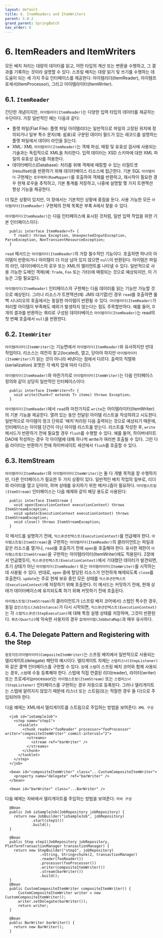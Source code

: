 ```yaml
---
layout: default
title: 6. ItemReaders and ItemWriters
parent: 5.0.2
grand_parent: SpringBatch
nav_order: 6
---
```



# 6. ItemReaders and ItemWriters
모든 배치 처리는 대량의 데이터를 읽고, 어떤 타입의 계산 또는 변환을 수행하고, 그 결과를 기록하는 것이라 설명할 수 있다. 스프링 배치는 대량 읽기 및 쓰기를 수행하는 데 도움이 되는 세 가지 주요 인터페이스를 제공한다: 아이템리더(ItemReader), 아이템프로세서(ItemProcessor), 그리고 아이템라이터(ItemWriter).


## 6.1. `ItemReader`
간단한 개념이지만, `아이템리더(ItemReader)`는 다양한 입력 타입의 데이터를 제공하는 수단이다. 가장 일반적인 예는 다음과 같다:

- 플랫 파일(Flat File): 플랫 파일 아이템리더는 일반적으로 파일의 고정된 위치에 정의되거나 일부 특수 문자(예: 쉼표)로 구분된 데이터 필드가 있는 레코드를 설명하는 플랫 파일에서 데이터 라인을 읽는다.
- XML: XML `아이템리더(ItemReader)`는 객체 파싱, 매핑 및 유효성 검사에 사용되는 기술과는 독립적으로 XML을 처리한다. 입력 데이터는 XSD 스키마에 대한 XML 파일의 유효성 검사를 허용한다.
- 데이터베이스(Database): 처리를 위해 객체에 매핑할 수 있는 리절트셋(resultset)을 반환하기 위해 데이터베이스 리소스에 접근한다. 기본 SQL `아이템리더` 구현체는 `로우매퍼(RowMapper)`를 호출하여 객체를 반환하고, 재시작이 필요한 경우 현재 로우을 추적하고, 기본 통계를 저장하고, 나중에 설명할 몇 가지 트랜잭션 향상 기능을 제공한다.

더 많은 상황이 있지만, 이 장에서는 기본적인 상황에 중점을 둔다. 사용 가능한 모든 `아이템리더(ItemReader)` 구현체의 전체 목록은 부록 A에서 찾을 수 있다.

`아이템리더(ItemReader)`는 다음 인터페이스에 표시된 것처럼, 일반 입력 작업을 위한 기본 인터페이스이다:
```
  public interface ItemReader<T> {
    T read() throws Exception, UnexpectedInputException, ParseException, NonTransientResourceException;
  }
```

`read` 메서드는 `아이템리더(ItemReader)`의 가장 필수적인 기능이다. 호출하면 하나의 아이템이 반환되거나 아이템이 더 이상 남아 있지 않으면 `null`이 반환된다. 아이템은 파일의 라인, 데이터베이스의 로우 또는 XML의 엘리먼트를 나타낼 수 있다. 일반적으로 사용 가능한 도메인 객체(예: `Trade`, `Foo` 또는 기타)에 매핑되는 것으로 예상되지만, 이 기능은 그럴 필요없다.

`아이템리더(ItemReader)` 인터페이스의 구현체는 다음 데이터를 읽는 기능만 가능할 것으로 예상된다. 그러나 리소스가 트랜잭션(예: JMS 대기열)인 경우 `read`를 호출하면 롤백 시나리오의 호출에서는 동일한 아이템이 반환될 수 있다. `아이템리더(ItemReader)`가 처리할 아이템이 부족해도 예외가 발생하지 않는다는 점도 주목할만하다. 예를 들어, 0개의 결과를 반환하는 쿼리로 구성된 데이터베이스 `아이템리더(ItemReader)`는 read의 첫 번째 호출에서 `null`을 반환한다.


## 6.2. `ItemWriter`
`아이템라이터(ItemWriter)`는 기능면에서 `아이템리더(ItemReader)`와 유사하지만 반대 작업이다. 리소스는 여전히 찾고(located), 열고, 닫아야 하지만 `아이템라이터(ItemWriter)`가 읽는 것이 아니라 써낸다는 점에서 다르다. 출력의 직렬화(serialization) 포맷은 각 배치 잡에 따라 다르다.

`아이템리더(ItemReader)`와 마찬가지로 `아이텝라이터(ItemWriter)`는 다음 인터페이스 정의와 같이 상당히 일반적인 인터페이스이다:
```
  public interface ItemWriter<T> {
    void write(Chunk<? extends T> items) throws Exception;
  }
```

`아이템리더(ItemReader)`에서 `read`와 마찬가지로 `write`는 아이템라이터(ItemWriter)의 기본 기능을 제공한다. 열려 있는 동안 전달된 아이템 리스트을 작성하려고 시도한다. 일반적으로 아이템이 청크 단위로 '배치'처리된 다음 출력되는 것으로 예상되기 때문에, 인터페이스는 아이템 단건이 아닌 아이템 리스트를 받는다. 리스트를 작성한 후, `write` 메서드가 반환하기 전에 필요할 경우 `flush`를 수행할 수 있다. 예를 들어, 하이버네이트 DAO에 작성하는 경우 각 아이템에 대해 하나씩 write가 여러번 호출될 수 있다. 그런 다음 라이터는 반환하기 전에 하이버네이트 세션에서 `flush`를 호출할 수 있다.


## 6.3. ItemStream
`아이템리더(ItemReader)`와 `아이템라이터(ItemWriter)`는 둘 다 개별 목적을 잘 수행하지만, 다른 인터페이스가 필요한 두 가지 상황이 있다. 일반적인 배치 작업의 일부로, 리더와 라이터를 열고 닫아야, 하며 상태를 유지하기 위한 메커니즘이 필요하다. `아이템스트림(ItemStream)` 인터페이스는 다음 예제와 같이 해당 용도로 사용된다:

```
  public interface ItemStream {
    void open(ExecutionContext executionContext) throws ItemStreamException;
    void update(ExecutionContext executionContext) throws ItemStreamException;
    void close() throws ItemStreamException;
  }
```

각 메서드를 설명하기 전에, `익스큐션컨텍스트(ExecutionContext)`를 언급해야 한다. `아이템스트림(ItemStream)`을 구현하는 `아이템리더(ItemReader)`의 클라이언트는 파일과 같은 리소스를 열거나, `read`를 호출하기 전에 `open`을 호출해야 한다. 유사한 제한이 `아이템스트림(ItemStream)`을 구현하는 아이템라이터(ItemWriter)에도 적용된다. 2장에서 언급했듯이, `익스큐션컨텍스트(ExecutionContext)`에서 기대했던 데이터가 발견되면, 초기 상태가 아닌 `아이템리더(ItemReader)` 또는 `아이템라이터(ItemWriter)`를 시작하는 데 사용될 수 있다. 반대로, `open` 중에 할당된 리소스가 안전하게 해제되도록 `close`를 호출한다. `update`는 주로 현재 보유 중인 모든 상태를 `익스큐션컨텍스트(ExecutionContext)`에 저장하기 위해 호출한다. 이 메서드는 커밋하기 전에, 현재 상태가 데이터베이스에 유지되도록 하기 위해 커밋하기 전에 호출된다.

`아이템스트림(ItemStream)`의 클라이언트가 (스프링 배치 코어에서) 스텝인 특수한 경우, 동일 `잡인스턴스(JobInstance)`가 다시 시작되면, `익스큐션컨텍스트(ExecutionContext)`는 각 `스텝익스큐션(StepExecution)`에 대해 특정 실행 상태를 저장하며, 그것이 반환된다. `쿼츠(Quartz)`에 익숙한 사용자의 경우 `잡데이터맵(JobDataMap)`과 매우 유사하다.


## 6.4. The Delegate Pattern and Registering with the Step
`컴포지트아이템라이터(CompositeItemWriter)`는 스프링 배치에서 일반적으로 사용되는 델리게이트(delegate) 패턴의 예시이다. 델리게이트 자체는 `스텝리스너(StepListener)`와 같은 콜백 인터페이스를 구현할 수 있다. `잡`에 `스텝`이 스프링 배치 코어와 함께 사용되는 경우, `스텝`에 수동 등록해야 한다. 스텝에 직접 연결된 리더(reader), 라이터(writer) 또는 프로세서(processor)는 `아이템스트림(ItemStream)` 또는 `스텝리스너(StepListener)` 인터페이스를 구현하는 경우 자동으로 등록된다. 그러나 델리게이트는 스텝에 알려지지 않았기 때문에 리스너 또는 스트림(또는 적절한 경우 둘 다)으로 주입되어야 한다.

다음 예제는 XML에서 델리게이트를 스트림으로 주입하는 방법을 보여준다:
`XML 구성`
```
  <job id="ioSampleJob">
    <step name="step1">
      <tasklet>
        <chunk reader="fooReader" processor="fooProcessor" writer="compositeItemWriter" commit-interval="2">
          <streams>
            <stream ref="barWriter" />
          </streams>
        </chunk>
      </tasklet>
    </step>
  </job>

  <bean id="compositeItemWriter" class="...CustomCompositeItemWriter">
    <property name="delegate" ref="barWriter" />
  </bean>

  <bean id="barWriter" class="...BarWriter" />
```

다음 예제는 자바에서 델리게이트를 주입하는 방법을 보여준다:
`자바 구성`
```
  @Bean
  public Job ioSampleJob(JobRepository jobRepository) {
    return new JobBuilder("ioSampleJob", jobRepository)
            .start(step1())
            .build();
  }

  @Bean
  public Step step1(JobRepository jobRepository, PlatformTransactionManager transactionManager) {
    return new StepBuilder("step1", jobRepository)
                .<String, String>chunk(2, transactionManager)
                .reader(fooReader())
                .processor(fooProcessor())
                .writer(compositeItemWriter())
                .stream(barWriter())
                .build();
  }
  @Bean
  public CustomCompositeItemWriter compositeItemWriter() {
      CustomCompositeItemWriter writer = new CustomCompositeItemWriter();
      writer.setDelegate(barWriter());
      return writer;
  }

  @Bean
  public BarWriter barWriter() {
    return new BarWriter();
  }
```